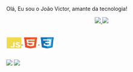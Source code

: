 Olá, Eu sou o João Victor, amante da tecnologia!  

<div align="center">
  <a href="https://github.com/JoaoVictor123">
  <img height="180em" src="https://github-readme-stats.vercel.app/api?username=JoaoVictor123&show_icons=true&theme=dark&include_all_commits=true&count_private=true"/>
  <img height="180em" src="https://github-readme-stats.vercel.app/api/top-langs/?username=JoaoVictor123&layout=compact&langs_count=7&theme=dark"/>
</div>
  
  <div style="display: inline_block"><br> <br>
  <img align="center" alt="joao-Js" height="30" width="40" src="https://raw.githubusercontent.com/devicons/devicon/master/icons/javascript/javascript-plain.svg">
  <img align="center" alt="joao-HTML" height="30" width="40" src="https://raw.githubusercontent.com/devicons/devicon/master/icons/html5/html5-original.svg">
  <img align="center" alt="joao-CSS" height="30" width="40" src="https://raw.githubusercontent.com/devicons/devicon/master/icons/css3/css3-original.svg">
  </div>  
  
  ##
  
  <div>
      <a href = "mailto:contatojoaovictoravalente@gmail.com"><img src="https://img.shields.io/badge/-Gmail-%23333?style=for-the-badge&logo=gmail&logoColor=white" target="_blank"></a>
    <a href="https://www.linkedin.com/in/joão-victor-araújo-68632b1b6" target="_blank"><img src="https://img.shields.io/badge/-LinkedIn-%230077B5?style=for-the-badge&logo=linkedin&logoColor=white" target="_blank"></a> 
  </div>
